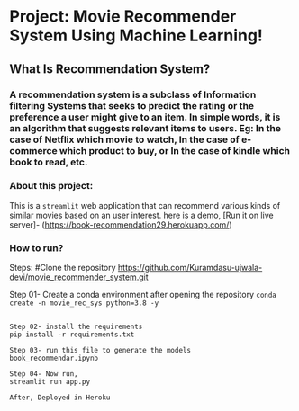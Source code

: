 # Project: Movie Recommender System Using Machine Learning!

## What Is Recommendation System?
### A recommendation system is a subclass of Information filtering Systems that seeks to predict the rating or the preference a user might give to an item. In simple words, it is an algorithm that suggests relevant items to users. Eg: In the case of Netflix which movie to watch, In the case of e-commerce which product to buy, or In the case of kindle which book to read, etc.

### About this project:
This is a `streamlit` web application that can recommend various kinds of similar movies based on an user interest. here is a demo,
[Run it on live server]- (https://book-recommendation29.herokuapp.com/)

### How to run?
Steps:
#Clone the repository
https://github.com/Kuramdasu-ujwala-devi/movie_recommender_system.git

Step 01- Create a conda environment after opening the repository
```conda create -n movie_rec_sys python=3.8 -y```
```conda activate movie_rec_sys'''

Step 02- install the requirements
pip install -r requirements.txt

Step 03- run this file to generate the models
book_recommendar.ipynb

Step 04- Now run,
streamlit run app.py

After, Deployed in Heroku
